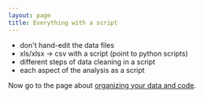 ```yaml
---
layout: page
title: Everything with a script
---
```


- don't hand-edit the data files
- xls/xlsx -> csv with a script (point to python scripts)
- different steps of data cleaning in a script
- each aspect of the analysis as a script

Now go to the page about [organizing your data and code](organize.html).
